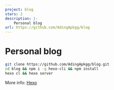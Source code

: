 ```yaml
---
project: blog
stars: 2
description: |-
    Personal blog
url: https://github.com/AdingApkgg/blog
---
```


# Personal blog

```sh
git clone https://github.com/AdingApkgg/blog.git
cd blog && npm i -g hexo-cli && npm install
hexo cl && hexo server

```

More info: [Hexo](https://hexo.io/)


